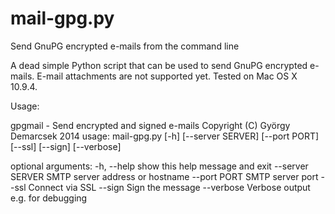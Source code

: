 mail-gpg.py
===========

Send GnuPG encrypted e-mails from the command line

A dead simple Python script that can be used to send GnuPG encrypted e-mails.
E-mail attachments are not supported yet. Tested on Mac OS X 10.9.4.

Usage:

gpgmail - Send encrypted and signed e-mails
Copyright (C) György Demarcsek 2014
usage: mail-gpg.py [-h] [--server SERVER] [--port PORT] [--ssl] [--sign]
                   [--verbose]

optional arguments:
  -h, --help       show this help message and exit
  --server SERVER  SMTP server address or hostname
  --port PORT      SMTP server port
  --ssl            Connect via SSL
  --sign           Sign the message
  --verbose        Verbose output e.g. for debugging
